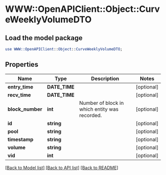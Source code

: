 # WWW::OpenAPIClient::Object::CurveWeeklyVolumeDTO

## Load the model package
```perl
use WWW::OpenAPIClient::Object::CurveWeeklyVolumeDTO;
```

## Properties
Name | Type | Description | Notes
------------ | ------------- | ------------- | -------------
**entry_time** | **DATE_TIME** |  | [optional] 
**recv_time** | **DATE_TIME** |  | [optional] 
**block_number** | **int** | Number of block in which entity was recorded. | [optional] 
**id** | **string** |  | [optional] 
**pool** | **string** |  | [optional] 
**timestamp** | **string** |  | [optional] 
**volume** | **string** |  | [optional] 
**vid** | **int** |  | [optional] 

[[Back to Model list]](../README.md#documentation-for-models) [[Back to API list]](../README.md#documentation-for-api-endpoints) [[Back to README]](../README.md)


